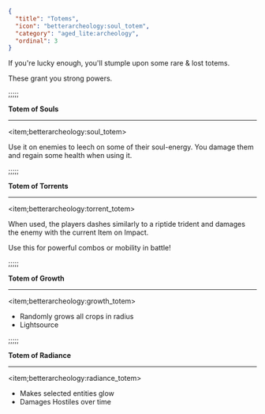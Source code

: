 ```json
{
  "title": "Totems",
  "icon": "betterarcheology:soul_totem",
  "category": "aged_lite:archeology",
  "ordinal": 3
}
```

If you're lucky enough, you'll stumple upon some rare & lost totems.


These grant you strong powers.

;;;;;


**Totem of Souls**

---

<item;betterarcheology:soul_totem>

Use it on enemies to leech on some of their soul-energy. You damage them and regain some health when using it.

;;;;;


**Totem of Torrents**

---

<item;betterarcheology:torrent_totem>

When used, the players dashes similarly to a riptide trident and damages the enemy with the current Item on Impact.


Use this for powerful combos or mobility in battle!

;;;;;


**Totem of Growth**

---

<item;betterarcheology:growth_totem>

- Randomly grows all crops in radius
- Lightsource

;;;;;


**Totem of Radiance**

---

<item;betterarcheology:radiance_totem>

- Makes selected entities glow
- Damages Hostiles over time